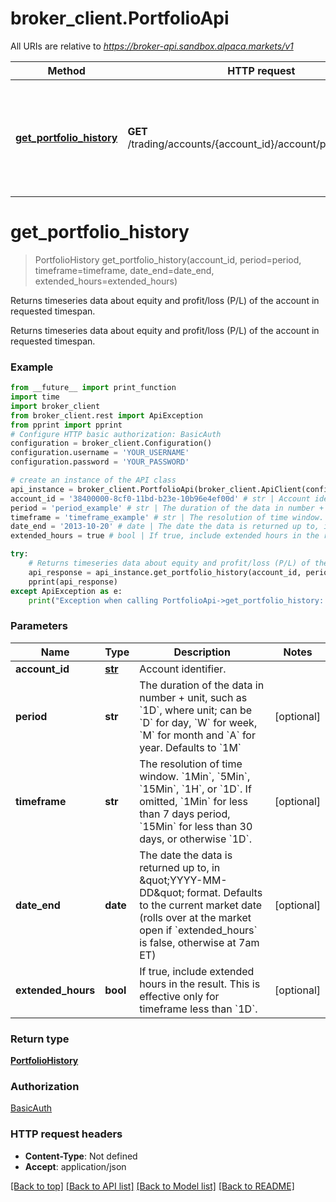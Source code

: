 # broker_client.PortfolioApi

All URIs are relative to *https://broker-api.sandbox.alpaca.markets/v1*

| Method                                                             | HTTP request                                                     | Description                                                                                      |
| ------------------------------------------------------------------ | ---------------------------------------------------------------- | ------------------------------------------------------------------------------------------------ |
| [**get_portfolio_history**](PortfolioApi.md#get_portfolio_history) | **GET** /trading/accounts/{account_id}/account/portfolio/history | Returns timeseries data about equity and profit/loss (P/L) of the account in requested timespan. |

# **get_portfolio_history**

> PortfolioHistory get_portfolio_history(account_id, period=period, timeframe=timeframe, date_end=date_end, extended_hours=extended_hours)

Returns timeseries data about equity and profit/loss (P/L) of the account in requested timespan.

Returns timeseries data about equity and profit/loss (P/L) of the account in requested timespan.

### Example

```python
from __future__ import print_function
import time
import broker_client
from broker_client.rest import ApiException
from pprint import pprint
# Configure HTTP basic authorization: BasicAuth
configuration = broker_client.Configuration()
configuration.username = 'YOUR_USERNAME'
configuration.password = 'YOUR_PASSWORD'

# create an instance of the API class
api_instance = broker_client.PortfolioApi(broker_client.ApiClient(configuration))
account_id = '38400000-8cf0-11bd-b23e-10b96e4ef00d' # str | Account identifier.
period = 'period_example' # str | The duration of the data in number + unit, such as `1D`, where unit; can be `D` for day, `W` for week, `M` for month and `A` for year. Defaults to `1M` (optional)
timeframe = 'timeframe_example' # str | The resolution of time window. `1Min`, `5Min`, `15Min`, `1H`, or `1D`. If omitted, `1Min` for less than 7 days period, `15Min` for less than 30 days, or otherwise `1D`. (optional)
date_end = '2013-10-20' # date | The date the data is returned up to, in \"YYYY-MM-DD\" format. Defaults to the current market date (rolls over at the market open if `extended_hours` is false, otherwise at 7am ET) (optional)
extended_hours = true # bool | If true, include extended hours in the result. This is effective only for timeframe less than `1D`. (optional)

try:
    # Returns timeseries data about equity and profit/loss (P/L) of the account in requested timespan.
    api_response = api_instance.get_portfolio_history(account_id, period=period, timeframe=timeframe, date_end=date_end, extended_hours=extended_hours)
    pprint(api_response)
except ApiException as e:
    print("Exception when calling PortfolioApi->get_portfolio_history: %s\n" % e)
```

### Parameters

| Name               | Type           | Description                                                                                                                                                                                                                                              | Notes      |
| ------------------ | -------------- | -------------------------------------------------------------------------------------------------------------------------------------------------------------------------------------------------------------------------------------------------------- | ---------- |
| **account_id**     | [**str**](.md) | Account identifier.                                                                                                                                                                                                                                      |
| **period**         | **str**        | The duration of the data in number + unit, such as &#x60;1D&#x60;, where unit; can be &#x60;D&#x60; for day, &#x60;W&#x60; for week, &#x60;M&#x60; for month and &#x60;A&#x60; for year. Defaults to &#x60;1M&#x60;                                      | [optional] |
| **timeframe**      | **str**        | The resolution of time window. &#x60;1Min&#x60;, &#x60;5Min&#x60;, &#x60;15Min&#x60;, &#x60;1H&#x60;, or &#x60;1D&#x60;. If omitted, &#x60;1Min&#x60; for less than 7 days period, &#x60;15Min&#x60; for less than 30 days, or otherwise &#x60;1D&#x60;. | [optional] |
| **date_end**       | **date**       | The date the data is returned up to, in \&quot;YYYY-MM-DD\&quot; format. Defaults to the current market date (rolls over at the market open if &#x60;extended_hours&#x60; is false, otherwise at 7am ET)                                                 | [optional] |
| **extended_hours** | **bool**       | If true, include extended hours in the result. This is effective only for timeframe less than &#x60;1D&#x60;.                                                                                                                                            | [optional] |

### Return type

[**PortfolioHistory**](PortfolioHistory.md)

### Authorization

[BasicAuth](../README.md#BasicAuth)

### HTTP request headers

- **Content-Type**: Not defined
- **Accept**: application/json

[[Back to top]](#) [[Back to API list]](../README.md#documentation-for-api-endpoints) [[Back to Model list]](../README.md#documentation-for-models) [[Back to README]](../README.md)
